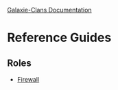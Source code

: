[Galaxie-Clans Documentation](README.md)

# Reference Guides

## Roles

* [Firewall](_ref_role_firewall.md)